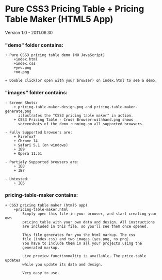 Pure CSS3 Pricing Table + Pricing Table Maker (HTML5 App)
===


Version 1.0 - 2011.09.30



### "demo" folder contains:

	+ Pure CSS3 pricing table demo (NO JavaScript)
		+index.html
		+index.css
		+yes.png
		+no.png

	+ Double click(or open with your browser) on index.html to see a demo.





### "images" folder contains:

	- Screen Shots:
		+ pricing-table-maker-design.png and pricing-table-maker-generate.png
		  illustrates the "CSS3 pricing table maker" in action.
		+ CSS3 Pricing Table - Cross Browser-withhand.png shows
		  screenshots of the demo running on all supported browsers.

	- Fully Supported browsers are:
		+ Firefox7
		+ Chrome 14
		+ Safari 5.1 (on windows)
		+ IE9
		+ Opera 11.51

	- Partialy Supported browsers are:
		+ IE8
		+ IE7

	- Untested:
		+ IE6




### pricing-table-maker contains:

	+ CSS3 pricing table maker (html5 app)
		+pricing-table-maker.html
			Simply open this file in your browser, and start creating your own
			pricing table with your own data and design. All instructions
			are included in this file, so you'll see them once opened.
			
			This file generates for you the html markup. The css
			file (index.css) and two images (yes.png, no.png).
			You have to include them in all your projects using the
			generated markup.
			
			Live preview functionnality is available. The price-table updates
			while you update its data and design.

			Very easy to use.

